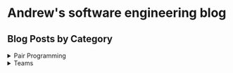 # Andrew's software engineering blog

## Blog Posts by Category

<details>
  <summary>Pair Programming</summary>
<ul>
  <li><a href="https://amcneil36.github.io/blogs/pair-programming-is-it-worth-it">Pair Programming: is it worth it?</a></li>
  <li><a href="https://amcneil36.github.io/blogs/maximizing-the-return-on-investment-of-pair-programming">Maximizing the return on investment of pair programming</a></li>
</ul>
</details>

<details>
  <summary>Teams</summary>  
<ul>
  <li><a href="https://amcneil36.github.io/blogs/feature-teams-vs-component-teams-which-one-is-better">Feature teams vs component teams-which one is better?</a></li>
  <li><a href="https://amcneil36.github.io/blogs/to-what-extent-should-team-members-generalize-or-specialize">To what extent should team members generalize or specialize?</a></li>  
</ul>
</details>
